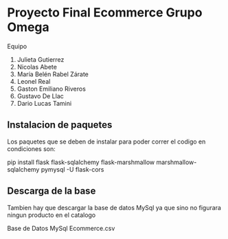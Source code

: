 # Proyecto Final Ecommerce Grupo Omega 

Equipo

1. Julieta Gutierrez
2. Nicolas Abete
3. María Belén Rabel Zárate
4. Leonel Real
5. Gaston Emiliano Riveros
6. Gustavo De Llac
7. Dario Lucas Tamini

## Instalacion de paquetes

Los paquetes que se deben de instalar para poder correr el codigo en condiciones son: 

pip install flask flask-sqlalchemy flask-marshmallow marshmallow-sqlalchemy pymysql -U flask-cors

## Descarga de la base

Tambien hay que descargar la base de datos MySql ya que sino no figurara ningun producto en el catalogo

Base de Datos MySql Ecommerce.csv
